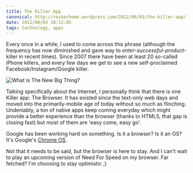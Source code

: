```yaml
---
title: The Killer App
canonical: http://rockerhome.wordpress.com/2012/06/03/the-killer-app/
date: 2012/06/03 10:12:05
tags: technology, apps
---
```

Every once in a while, I used to come across this phrase (although the frequency has now diminished and gave way to _enter-successful-product_-killer in recent times). Since 2007 there have been at least 20 so-called iPhone killers, and every few days we get to see a new self-proclaimed Facebook/Instagram/Google killer.<span class="more" />

![What is The New Big Thing?](http://rockerhome.files.wordpress.com/2012/06/appstore-logo.png)

Talking specifically about the Internet, I personally think that there is one Killer app: The Browser. It has existed since the text-only web days and moved into the primarily-mobile age of today without so much as flinching. Undeniably, a ton of native apps keep coming everyday which might provide a better experience than the browser (thanks to HTML5, that gap is closing fast) but most of them are 'easy come, easy go'.

Google has been working hard on something. Is it a browser? Is it an OS? It's Google's [Chrome OS](http://en.wikipedia.org/wiki/Google_Chrome_OS).

Not that it needs to be said, but the browser is here to stay. And I can't wait to play an upcoming version of Need For Speed on my browser. Far fetched? I'm choosing to stay optimistic ;)